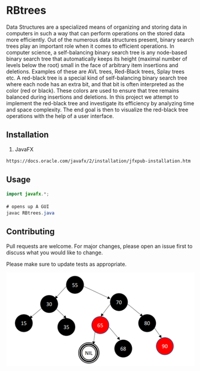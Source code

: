 # RBtrees

Data Structures are a specialized means of organizing and storing data in computers in such a way that can perform operations on the stored data more efficiently. Out of the numerous data structures present, binary search trees play an important role when it comes to efficient operations. In computer science, a self-balancing binary search tree is any node-based binary search tree that automatically keeps its height (maximal number of levels below the root) small in the face of arbitrary item insertions and deletions. Examples of these are AVL trees, Red-Black trees, Splay trees etc. A red-black tree is a special kind of self-balancing binary search tree where each node has an extra bit, and that bit is often interpreted as the color (red or black). These colors are used to ensure that tree remains balanced during insertions and deletions. In this project we attempt to implement the red-black tree and investigate its efficiency by analyzing time and space complexity. The end goal is then to visualize the red-black tree operations with the help of a user interface.

## Installation

1) JavaFX

```bash
https://docs.oracle.com/javafx/2/installation/jfxpub-installation.htm
```

## Usage

```java
import javafx.*;

# opens up A GUI
javac RBtrees.java
```

## Contributing
Pull requests are welcome. For major changes, please open an issue first to discuss what you would like to change.

Please make sure to update tests as appropriate.

![rotation in RB trees](https://github.com/rb-rishika/RBtrees/blob/main/Capture.PNG)
